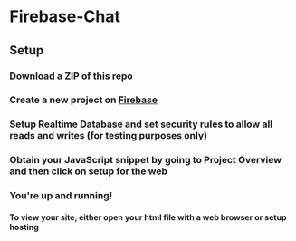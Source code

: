 # Firebase-Chat

## Setup

### Download a ZIP of this repo

### Create a new project on <a href="https://console.firebase.google.com">Firebase</a>

### Setup Realtime Database and set security rules to allow all reads and writes (for testing purposes only)

### Obtain your JavaScript snippet by going to Project Overview and then click on setup for the web

### You're up and running!

#### To view your site, either open your html file with a web browser or setup hosting

